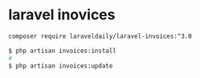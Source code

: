 # laravel inovices

```bash
composer require laraveldaily/laravel-invoices:^3.0
```

```bash
$ php artisan invoices:install
#
$ php artisan invoices:update
```

## 
